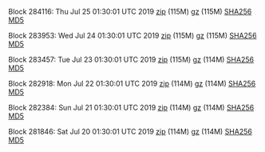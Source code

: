 Block 284116: Thu Jul 25 01:30:01 UTC 2019 [zip](https://files.01coin.io/mainnet/2019-07-25/bootstrap.dat.zip) (115M) [gz](https://files.01coin.io/mainnet/2019-07-25/bootstrap.dat.tar.gz) (115M) [SHA256](https://files.01coin.io/mainnet/2019-07-25/sha256.txt) [MD5](https://files.01coin.io/mainnet/2019-07-25/md5.txt)

Block 283953: Wed Jul 24 01:30:01 UTC 2019 [zip](https://files.01coin.io/mainnet/2019-07-24/bootstrap.dat.zip) (115M) [gz](https://files.01coin.io/mainnet/2019-07-24/bootstrap.dat.tar.gz) (115M) [SHA256](https://files.01coin.io/mainnet/2019-07-24/sha256.txt) [MD5](https://files.01coin.io/mainnet/2019-07-24/md5.txt)

Block 283457: Tue Jul 23 01:30:01 UTC 2019 [zip](https://files.01coin.io/mainnet/2019-07-23/bootstrap.dat.zip) (115M) [gz](https://files.01coin.io/mainnet/2019-07-23/bootstrap.dat.tar.gz) (114M) [SHA256](https://files.01coin.io/mainnet/2019-07-23/sha256.txt) [MD5](https://files.01coin.io/mainnet/2019-07-23/md5.txt)

Block 282918: Mon Jul 22 01:30:01 UTC 2019 [zip](https://files.01coin.io/mainnet/2019-07-22/bootstrap.dat.zip) (114M) [gz](https://files.01coin.io/mainnet/2019-07-22/bootstrap.dat.tar.gz) (114M) [SHA256](https://files.01coin.io/mainnet/2019-07-22/sha256.txt) [MD5](https://files.01coin.io/mainnet/2019-07-22/md5.txt)

Block 282384: Sun Jul 21 01:30:01 UTC 2019 [zip](https://files.01coin.io/mainnet/2019-07-21/bootstrap.dat.zip) (114M) [gz](https://files.01coin.io/mainnet/2019-07-21/bootstrap.dat.tar.gz) (114M) [SHA256](https://files.01coin.io/mainnet/2019-07-21/sha256.txt) [MD5](https://files.01coin.io/mainnet/2019-07-21/md5.txt)

Block 281846: Sat Jul 20 01:30:01 UTC 2019 [zip](https://files.01coin.io/mainnet/2019-07-20/bootstrap.dat.zip) (114M) [gz](https://files.01coin.io/mainnet/2019-07-20/bootstrap.dat.tar.gz) (114M) [SHA256](https://files.01coin.io/mainnet/2019-07-20/sha256.txt) [MD5](https://files.01coin.io/mainnet/2019-07-20/md5.txt)
